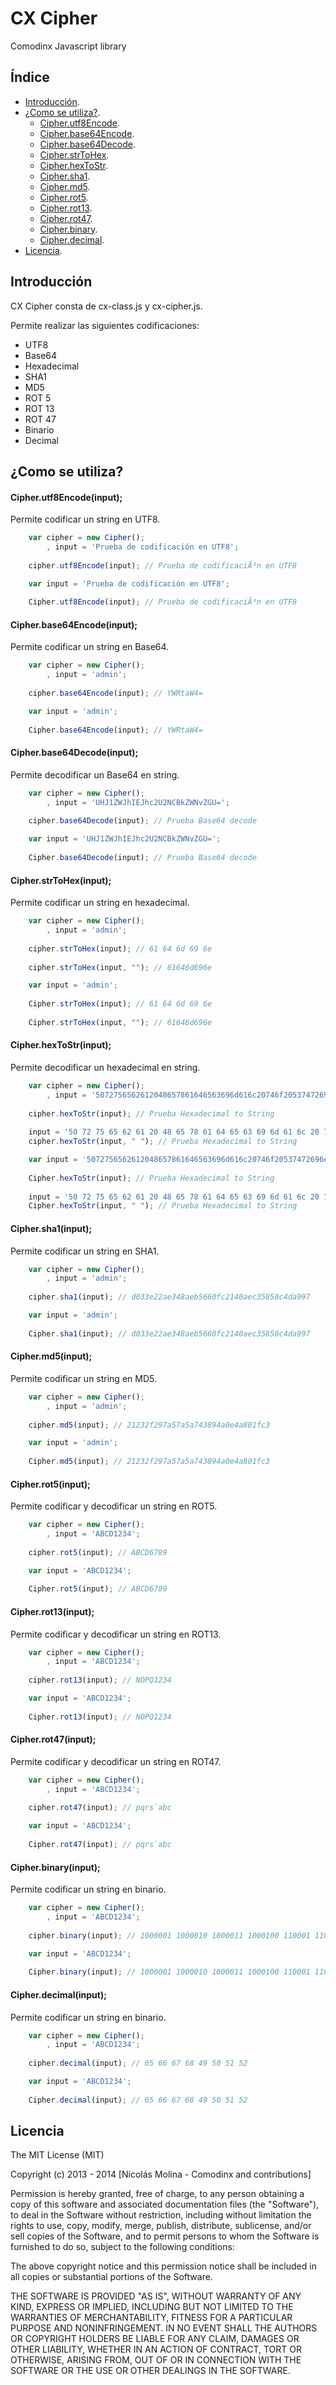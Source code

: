 CX Cipher
==

Comodinx Javascript library


Índice
------

* [Introducción][introduction].
* [¿Como se utiliza?][getting_started].
	+ [Cipher.utf8Encode][cipher_utf8encode].
	+ [Cipher.base64Encode][cipher_base64encode].
	+ [Cipher.base64Decode][cipher_base64decode].
	+ [Cipher.strToHex][cipher_strtohex].
	+ [Cipher.hexToStr][cipher_hextostr].
	+ [Cipher.sha1][cipher_sha1].
	+ [Cipher.md5][cipher_md5].
	+ [Cipher.rot5][cipher_rot5].
	+ [Cipher.rot13][cipher_rot13].
	+ [Cipher.rot47][cipher_rot47].
	+ [Cipher.binary][cipher_binary].
	+ [Cipher.decimal][cipher_decimal].
* [Licencia][license].


Introducción
------------
CX Cipher consta de cx-class.js y cx-cipher.js. 

Permite realizar las siguientes codificaciones:

 * UTF8
 * Base64
 * Hexadecimal
 * SHA1
 * MD5
 * ROT 5
 * ROT 13
 * ROT 47
 * Binario
 * Decimal


¿Como se utiliza?
-----------------

#### Cipher.utf8Encode(input);

Permite codificar un string en UTF8.

```javascript
	var cipher = new Cipher();
		, input = 'Prueba de codificación en UTF8';
		
	cipher.utf8Encode(input); // Prueba de codificaciÃ³n en UTF8
```

```javascript
	var input = 'Prueba de codificación en UTF8';
		
	Cipher.utf8Encode(input); // Prueba de codificaciÃ³n en UTF8
```

#### Cipher.base64Encode(input);

Permite codificar un string en Base64.

```javascript
	var cipher = new Cipher();
		, input = 'admin';
		
	cipher.base64Encode(input); // YWRtaW4=
```

```javascript
	var input = 'admin';
		
	Cipher.base64Encode(input); // YWRtaW4=
```

#### Cipher.base64Decode(input);

Permite decodificar un Base64 en string.

```javascript
	var cipher = new Cipher();
		, input = 'UHJ1ZWJhIEJhc2U2NCBkZWNvZGU=';
		
	cipher.base64Decode(input); // Prueba Base64 decode
```

```javascript
	var input = 'UHJ1ZWJhIEJhc2U2NCBkZWNvZGU=';
		
	Cipher.base64Decode(input); // Prueba Base64 decode
```

#### Cipher.strToHex(input);

Permite codificar un string en hexadecimal.

```javascript
	var cipher = new Cipher();
		, input = 'admin';
		
	cipher.strToHex(input); // 61 64 6d 69 6e
	
	cipher.strToHex(input, ""); // 61646d696e
```

```javascript
	var input = 'admin';
		
	Cipher.strToHex(input); // 61 64 6d 69 6e
	
	Cipher.strToHex(input, ""); // 61646d696e
```

#### Cipher.hexToStr(input);

Permite decodificar un hexadecimal en string.

```javascript
	var cipher = new Cipher();
		, input = '5072756562612048657861646563696d616c20746f20537472696e67';
		
	cipher.hexToStr(input); // Prueba Hexadecimal to String
	
	input = '50 72 75 65 62 61 20 48 65 78 61 64 65 63 69 6d 61 6c 20 74 6f 20 53 74 72 69 6e 67';
	cipher.hexToStr(input, " "); // Prueba Hexadecimal to String
```

```javascript
	var input = '5072756562612048657861646563696d616c20746f20537472696e67';
		
	Cipher.hexToStr(input); // Prueba Hexadecimal to String
	
	input = '50 72 75 65 62 61 20 48 65 78 61 64 65 63 69 6d 61 6c 20 74 6f 20 53 74 72 69 6e 67';
	Cipher.hexToStr(input, " "); // Prueba Hexadecimal to String
```

#### Cipher.sha1(input);

Permite codificar un string en SHA1.

```javascript
	var cipher = new Cipher();
		, input = 'admin';
		
	cipher.sha1(input); // d033e22ae348aeb5660fc2140aec35850c4da997
```

```javascript
	var input = 'admin';
		
	Cipher.sha1(input); // d033e22ae348aeb5660fc2140aec35850c4da997
```

#### Cipher.md5(input);

Permite codificar un string en MD5.

```javascript
	var cipher = new Cipher();
		, input = 'admin';
		
	cipher.md5(input); // 21232f297a57a5a743894a0e4a801fc3
```

```javascript
	var input = 'admin';
		
	Cipher.md5(input); // 21232f297a57a5a743894a0e4a801fc3
```

#### Cipher.rot5(input);

Permite codificar y decodificar un string en ROT5.

```javascript
	var cipher = new Cipher();
		, input = 'ABCD1234';
		
	cipher.rot5(input); // ABCD6789
```

```javascript
	var input = 'ABCD1234';
		
	Cipher.rot5(input); // ABCD6789
```

#### Cipher.rot13(input);

Permite codificar y decodificar un string en ROT13.

```javascript
	var cipher = new Cipher();
		, input = 'ABCD1234';
		
	cipher.rot13(input); // NOPQ1234
```

```javascript
	var input = 'ABCD1234';
		
	Cipher.rot13(input); // NOPQ1234
```

#### Cipher.rot47(input);

Permite codificar y decodificar un string en ROT47.

```javascript
	var cipher = new Cipher();
		, input = 'ABCD1234';
		
	cipher.rot47(input); // pqrs`abc
```

```javascript
	var input = 'ABCD1234';
		
	Cipher.rot47(input); // pqrs`abc
```

#### Cipher.binary(input);

Permite codificar un string en binario.

```javascript
	var cipher = new Cipher();
		, input = 'ABCD1234';
		
	cipher.binary(input); // 1000001 1000010 1000011 1000100 110001 110010 110011 110100
```

```javascript
	var input = 'ABCD1234';
		
	Cipher.binary(input); // 1000001 1000010 1000011 1000100 110001 110010 110011 110100
```

#### Cipher.decimal(input);

Permite codificar un string en binario.

```javascript
	var cipher = new Cipher();
		, input = 'ABCD1234';
		
	cipher.decimal(input); // 65 66 67 68 49 50 51 52
```

```javascript
	var input = 'ABCD1234';
		
	Cipher.decimal(input); // 65 66 67 68 49 50 51 52
```


Licencia
--------
The MIT License (MIT)

Copyright (c) 2013 - 2014 [Nicolás Molina - Comodinx and contributions]

Permission is hereby granted, free of charge, to any person obtaining a copy of this software and associated documentation files (the "Software"), to deal in the Software without restriction, including without limitation the rights to use, copy, modify, merge, publish, distribute, sublicense, and/or sell copies of the Software, and to permit persons to whom the Software is furnished to do so, subject to the following conditions:

The above copyright notice and this permission notice shall be included in all copies or substantial portions of the Software.

THE SOFTWARE IS PROVIDED "AS IS", WITHOUT WARRANTY OF ANY KIND, EXPRESS OR IMPLIED, INCLUDING BUT NOT LIMITED TO THE WARRANTIES OF MERCHANTABILITY, FITNESS FOR A PARTICULAR PURPOSE AND NONINFRINGEMENT. IN NO EVENT SHALL THE AUTHORS OR COPYRIGHT HOLDERS BE LIABLE FOR ANY CLAIM, DAMAGES OR OTHER LIABILITY, WHETHER IN AN ACTION OF CONTRACT, TORT OR OTHERWISE, ARISING FROM, OUT OF OR IN CONNECTION WITH THE SOFTWARE OR THE USE OR OTHER DEALINGS IN THE SOFTWARE.

<!-- deep links -->
[introduction]: #introduccin
[getting_started]: #como-se-utiliza
[cipher_utf8encode]: #cipherutf8encodeinput
[cipher_base64encode]: #cipherbase64encodeinput
[cipher_base64decode]: #cipherbase64decodeinput
[cipher_strtohex]: #cipherstrtohexinputseparator
[cipher_hextostr]: #cipherhextostrinputseparator
[cipher_sha1]: #ciphersha1input
[cipher_md5]: #ciphermd5input
[cipher_rot5]: #cipherrot5input
[cipher_rot13]: #cipherrot13input
[cipher_rot47]: #cipherrot47input
[cipher_binary]: #cipherbinaryinputseparator
[cipher_decimal]: #cipherdecimalinputseparator
[license]: #licencia
